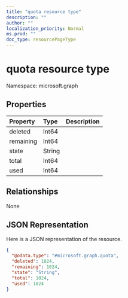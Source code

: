 ```yaml
---
title: "quota resource type"
description: ""
author: ""
localization_priority: Normal
ms.prod: ""
doc_type: resourcePageType
---
```


# quota resource type


Namespace: microsoft.graph



## Properties
|Property|Type|Description|
|:---|:---|:---|
|deleted|Int64||
|remaining|Int64||
|state|String||
|total|Int64||
|used|Int64||

## Relationships
None

## JSON Representation
Here is a JSON representation of the resource.
<!-- {
  "blockType": "resource",
  "@odata.type": "microsoft.graph.quota"
}
-->
``` json
{
  "@odata.type": "#microsoft.graph.quota",
  "deleted": 1024,
  "remaining": 1024,
  "state": "String",
  "total": 1024,
  "used": 1024
}
```

